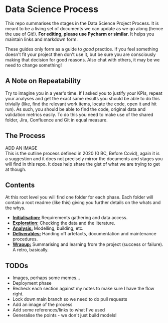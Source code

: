 # Data Science Process

This repo summarises the stages in the Data Science Project Process. It is 
meant to be a living set of documents we can update as we go along (hence the 
use of Git!). **For editing, please use Pycharm or similar.** It helps you 
maintain links and markdown form.

These guides only form as a guide to *good* practice. If you feel something
doesn't fit your project then don't use it, but be sure you are consciously making 
that decision for good reasons. Also chat with others, it may be we need to change 
something!

## A Note on Repeatability
Try to imagine you in a year's time. If I asked you to justify your KPIs, 
repeat your analyses and get the exact same results you should be able to do 
this trivially (like, find the relevant work items, locate the code, open it 
and hit run). As such, you should be able to find the code, original data and 
validation metrics easily. To do this you need to make use of the shared folder, 
Jira, Confluence and Git in equal measure.  

## The Process
ADD AN IMAGE  
This is the outline process defined in 2020 (0 BC, Before Covid), again it is a 
suggestion and it does not precisely mirror the documents and stages you will 
find in this repo. It does help share the gist of what we are trying to get at 
though. 

## Contents
At this root level you will find one folder for each phase. Each folder will contain a 
root readme (like this) giving you further details on the whats and the whys. 

* [**Initialisation:**](1_initialisation_phase) Requirements gathering and data access.
* [**Exploration:**](2_exploration_phase) Checking the data and the literature.
* [**Analysis:**](3_analysis_phase)  Modelling, building, etc. 
* [**Deliverables:**](4_deliverables_phase) Handing off artefacts, documentation and maintenance procedures. 
* [**Wrapup:**](5_wrapup) Summarising and learning from the project (success or failure). A retro, basically. 

## TODOs
* Images, perhaps some memes...
* Deployment phase
* Recheck each section against my notes to make sure I have the flow right. 
* Lock down main branch so we need to do pull requests  
* Add an image of the process  
* Add some references/links to what I've used  
* Generalise the points - we don't just build models!

